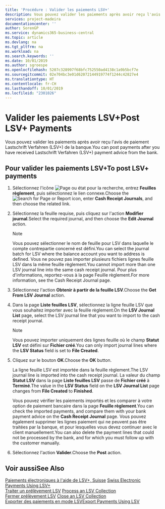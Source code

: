 ```yaml
---
title: 'Procédure : Valider les paiements LSV+'
description: Vous pouvez valider les paiements après avoir reçu l'avis de paiement Lastschrift Verfahren (LSV+) de la banque.
services: project-madeira
documentationcenter: ''
author: SorenGP
ms.service: dynamics365-business-central
ms.topic: article
ms.devlang: na
ms.tgt_pltfrm: na
ms.workload: na
ms.search.keywords: ''
ms.date: 10/01/2019
ms.author: sgroespe
ms.openlocfilehash: 5207c328997f68bfc752550ad4138c1a9b5bcf7e
ms.sourcegitcommit: 02e704bc3e01d62072144919774f1244c42827e4
ms.translationtype: HT
ms.contentlocale: fr-CH
ms.lasthandoff: 10/01/2019
ms.locfileid: "2301026"
---
```

# <a name="post-lsv-payments"></a><span data-ttu-id="45691-103">Valider les paiements LSV+</span><span class="sxs-lookup"><span data-stu-id="45691-103">Post LSV+ Payments</span></span>
<span data-ttu-id="45691-104">Vous pouvez valider les paiements après avoir reçu l'avis de paiement Lastschrift Verfahren (LSV+) de la banque.</span><span class="sxs-lookup"><span data-stu-id="45691-104">You can post payments after you have received Lastschrift Verfahren (LSV+) payment advice from the bank.</span></span>  

## <a name="to-post-lsv-payments"></a><span data-ttu-id="45691-105">Pour valider les paiements LSV+</span><span class="sxs-lookup"><span data-stu-id="45691-105">To post LSV+ payments</span></span>  

1.  <span data-ttu-id="45691-106">Sélectionnez l'icône ![Page ou état pour la recherche](../../media/ui-search/search_small.png "Page ou état pour la recherche"), entrez **Feuilles règlement**, puis sélectionnez le lien connexe.</span><span class="sxs-lookup"><span data-stu-id="45691-106">Choose the ![Search for Page or Report](../../media/ui-search/search_small.png "Search for Page or Report icon") icon, enter **Cash Receipt Journals**, and then choose the related link.</span></span>  
2.  <span data-ttu-id="45691-107">Sélectionnez la feuille requise, puis cliquez sur l'action **Modifier journal**.</span><span class="sxs-lookup"><span data-stu-id="45691-107">Select the required journal, and then choose the **Edit Journal** action.</span></span>  

    > [!NOTE]  
    >  <span data-ttu-id="45691-108">Vous pouvez sélectionner le nom de feuille pour LSV dans laquelle le compte contrepartie concerné est défini.</span><span class="sxs-lookup"><span data-stu-id="45691-108">You can select the journal batch for LSV where the balance account you want to address is defined.</span></span> <span data-ttu-id="45691-109">Vous ne pouvez pas importer plusieurs fichiers lignes feuille LSV dans la même feuille règlement.</span><span class="sxs-lookup"><span data-stu-id="45691-109">You cannot import more than one LSV journal line into the same cash receipt journal.</span></span> <span data-ttu-id="45691-110">Pour plus d'informations, reportez-vous à la page Feuille règlement.</span><span class="sxs-lookup"><span data-stu-id="45691-110">For more information, see the Cash Receipt Journal page.</span></span>  

3.  <span data-ttu-id="45691-111">Sélectionnez l'action **Obtenir à partir de la feuille LSV**.</span><span class="sxs-lookup"><span data-stu-id="45691-111">Choose the **Get From LSV Journal** action.</span></span>  
4.  <span data-ttu-id="45691-112">Dans la page **Liste feuilles LSV**, sélectionnez la ligne feuille LSV que vous souhaitez importer avec la feuille règlement.</span><span class="sxs-lookup"><span data-stu-id="45691-112">On the **LSV Journal List** page, select the LSV journal line that you want to import to the cash receipt journal.</span></span>  

    > [!NOTE]  
    >  <span data-ttu-id="45691-113">Vous pouvez importer uniquement des lignes feuille où le champ **Statut LSV** est défini sur **Fichier créé**.</span><span class="sxs-lookup"><span data-stu-id="45691-113">You can only import journal lines where the **LSV Status** field is set to **File Created**.</span></span>  

5.  <span data-ttu-id="45691-114">Cliquez sur le bouton **OK**.</span><span class="sxs-lookup"><span data-stu-id="45691-114">Choose the **OK** button.</span></span>  

    <span data-ttu-id="45691-115">La ligne feuille LSV est importée dans la feuille règlement.</span><span class="sxs-lookup"><span data-stu-id="45691-115">The LSV journal line is imported into the cash receipt journal.</span></span> <span data-ttu-id="45691-116">La valeur du champ **Statut LSV** dans la page **Liste feuilles LSV** passe de **Fichier créé** à **Terminé**.</span><span class="sxs-lookup"><span data-stu-id="45691-116">The value in the **LSV Status** field on the **LSV Journal List** page changes from **File Created** to **Finished**.</span></span>  

    <span data-ttu-id="45691-117">Vous pouvez vérifier les paiements importés et les comparer à votre option de paiement bancaire dans la page **Feuille règlement**.</span><span class="sxs-lookup"><span data-stu-id="45691-117">You can check the imported payments, and compare them with your bank payment advice on the **Cash Receipt Journal** page.</span></span> <span data-ttu-id="45691-118">Vous pouvez également supprimer les lignes paiement qui ne peuvent pas être traitées par la banque, et pour lesquelles vous devez continuer avec le client manuellement.</span><span class="sxs-lookup"><span data-stu-id="45691-118">You can also delete the payment lines that could not be processed by the bank, and for which you must follow up with the customer manually.</span></span>  

6.  <span data-ttu-id="45691-119">Sélectionnez l'action **Valider**.</span><span class="sxs-lookup"><span data-stu-id="45691-119">Choose the **Post** action.</span></span>  

## <a name="see-also"></a><span data-ttu-id="45691-120">Voir aussi</span><span class="sxs-lookup"><span data-stu-id="45691-120">See Also</span></span>  
 <span data-ttu-id="45691-121">[Paiements électroniques à l'aide de LSV+, Suisse](swiss-electronic-payments-using-lsv-.md) </span><span class="sxs-lookup"><span data-stu-id="45691-121">[Swiss Electronic Payments Using LSV+](swiss-electronic-payments-using-lsv-.md) </span></span>  
 <span data-ttu-id="45691-122">[Traiter un prélèvement LSV](how-to-process-an-lsv-collection.md) </span><span class="sxs-lookup"><span data-stu-id="45691-122">[Process an LSV Collection](how-to-process-an-lsv-collection.md) </span></span>  
 <span data-ttu-id="45691-123">[Fermer prélèvement LSV](how-to-close-an-lsv-collection.md) </span><span class="sxs-lookup"><span data-stu-id="45691-123">[Close an LSV Collection](how-to-close-an-lsv-collection.md) </span></span>  
 [<span data-ttu-id="45691-124">Exporter des paiements en mode LSV</span><span class="sxs-lookup"><span data-stu-id="45691-124">Export Payments Using LSV</span></span>](how-to-export-payments-using-lsv.md) 
